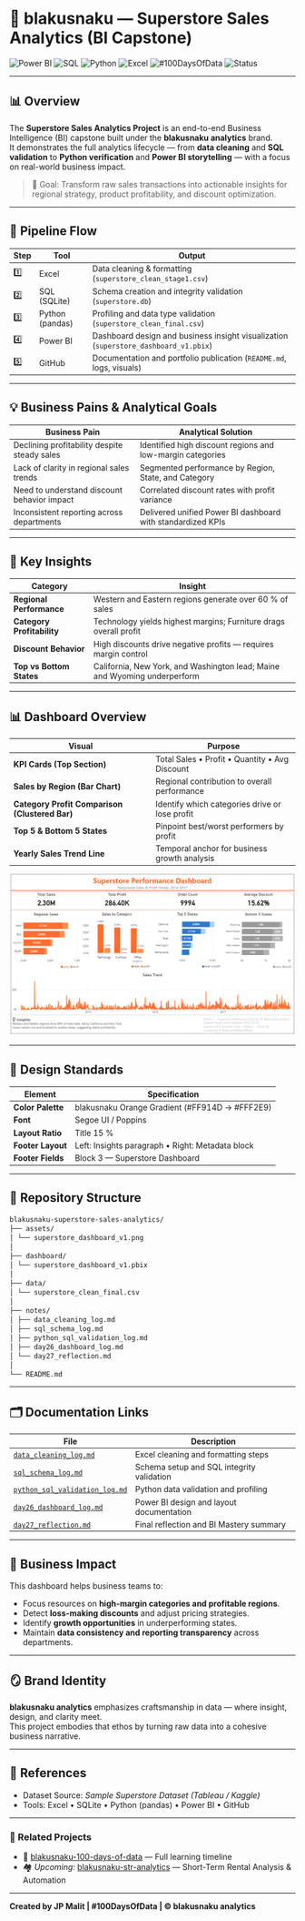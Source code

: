 # 🏪 blakusnaku — Superstore Sales Analytics (BI Capstone)

![Power BI](https://img.shields.io/badge/Tool-Power%20BI-yellow)
![SQL](https://img.shields.io/badge/Tool-SQL-blue)
![Python](https://img.shields.io/badge/Tool-Python-green)
![Excel](https://img.shields.io/badge/Tool-Excel-lightgrey)
![#100DaysOfData](https://img.shields.io/badge/Challenge-%23100DaysOfData-orange)
![Status](https://img.shields.io/badge/Version-v1.0-success)

---

## 📊 Overview
The **Superstore Sales Analytics Project** is an end-to-end Business Intelligence (BI) capstone built under the **blakusnaku analytics** brand.  
It demonstrates the full analytics lifecycle — from **data cleaning** and **SQL validation** to **Python verification** and **Power BI storytelling** — with a focus on real-world business impact.

> 🧭 Goal: Transform raw sales transactions into actionable insights for regional strategy, product profitability, and discount optimization.

---

## 🔁 Pipeline Flow

| Step | Tool | Output |
|------|------|---------|
| 1️⃣ | Excel | Data cleaning & formatting (`superstore_clean_stage1.csv`) |
| 2️⃣ | SQL (SQLite) | Schema creation and integrity validation (`superstore.db`) |
| 3️⃣ | Python (pandas) | Profiling and data type validation (`superstore_clean_final.csv`) |
| 4️⃣ | Power BI | Dashboard design and business insight visualization (`superstore_dashboard_v1.pbix`) |
| 5️⃣ | GitHub | Documentation and portfolio publication (`README.md`, logs, visuals) |

---

## 💡 Business Pains & Analytical Goals

| Business Pain | Analytical Solution |
|----------------|----------------------|
| Declining profitability despite steady sales | Identified high discount regions and low-margin categories |
| Lack of clarity in regional sales trends | Segmented performance by Region, State, and Category |
| Need to understand discount behavior impact | Correlated discount rates with profit variance |
| Inconsistent reporting across departments | Delivered unified Power BI dashboard with standardized KPIs |

---

## 🧠 Key Insights

| Category | Insight |
|-----------|----------|
| **Regional Performance** | Western and Eastern regions generate over 60 % of sales |
| **Category Profitability** | Technology yields highest margins; Furniture drags overall profit |
| **Discount Behavior** | High discounts drive negative profits — requires margin control |
| **Top vs Bottom States** | California, New York, and Washington lead; Maine and Wyoming underperform |

---

## 📊 Dashboard Overview

| Visual | Purpose |
|---------|----------|
| **KPI Cards (Top Section)** | Total Sales • Profit • Quantity • Avg Discount |
| **Sales by Region (Bar Chart)** | Regional contribution to overall performance |
| **Category Profit Comparison (Clustered Bar)** | Identify which categories drive or lose profit |
| **Top 5 & Bottom 5 States** | Pinpoint best/worst performers by profit |
| **Yearly Sales Trend Line** | Temporal anchor for business growth analysis |

![Superstore Dashboard Preview](assets/superstore_dashboard_v1.png)

---

## 🎨 Design Standards

| Element | Specification |
|----------|----------------|
| **Color Palette** | blakusnaku Orange Gradient (#FF914D → #FFF2E9) |
| **Font** | Segoe UI / Poppins |
| **Layout Ratio** | Title 15 %  |  Visuals 70 %  |  Footer 15 % |
| **Footer Layout** | Left: Insights paragraph  •  Right: Metadata block |
| **Footer Fields** | Block 3 — Superstore Dashboard | Day 26 | © blakusnaku analytics |

---

## 🧩 Repository Structure
```
blakusnaku-superstore-sales-analytics/
├── assets/
│ └── superstore_dashboard_v1.png 
│
├── dashboard/
│ └── superstore_dashboard_v1.pbix
│
├── data/
│ └── superstore_clean_final.csv
│
├── notes/
│ ├── data_cleaning_log.md
│ ├── sql_schema_log.md
│ ├── python_sql_validation_log.md
│ ├── day26_dashboard_log.md
│ └── day27_reflection.md
│
└── README.md
```

---

## 🗂️ Documentation Links

| File | Description |
|------|--------------|
| [`data_cleaning_log.md`](notes/data_cleaning_log.md) | Excel cleaning and formatting steps |
| [`sql_schema_log.md`](notes/sql_schema_log.md) | Schema setup and SQL integrity validation |
| [`python_sql_validation_log.md`](notes/python_sql_validation_log.md) | Python data validation and profiling |
| [`day26_dashboard_log.md`](notes/day26_dashboard_log.md) | Power BI design and layout documentation |
| [`day27_reflection.md`](notes/day27_reflection.md) | Final reflection and BI Mastery summary |

---

## 🧾 Business Impact
This dashboard helps business teams to:
- Focus resources on **high-margin categories and profitable regions**.  
- Detect **loss-making discounts** and adjust pricing strategies.  
- Identify **growth opportunities** in underperforming states.  
- Maintain **data consistency and reporting transparency** across departments.

---

## 🪞 Brand Identity
**blakusnaku analytics** emphasizes craftsmanship in data — where insight, design, and clarity meet.  
This project embodies that ethos by turning raw data into a cohesive business narrative.

---

## 📌 References
- Dataset Source: *Sample Superstore Dataset (Tableau / Kaggle)*  
- Tools: Excel • SQLite • Python (pandas) • Power BI • GitHub  

---

### 🔗 Related Projects
- 🧮 [blakusnaku-100-days-of-data](https://github.com/JP-Malit/blakusnaku-100-days-of-data) — Full learning timeline  
- 🏘️ *Upcoming:* [blakusnaku-str-analytics](https://github.com/JP-Malit/blakusnaku-str-analytics) — Short-Term Rental Analysis & Automation  

---

**Created by JP Malit | #100DaysOfData | © blakusnaku analytics**
